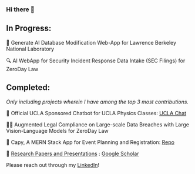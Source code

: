### Hi there 👋

## In Progress:

🤖 Generate AI Database Modification Web-App for Lawrence Berkeley National Laboratory

🔍 AI WebApp for Security Incident Response Data Intake (SEC Filings) for ZeroDay Law

## Completed:
*Only including projects wherein I have among the top 3 most contributions.*

🏫  Official UCLA Sponsored Chatbot for UCLA Physics Classes: [UCLA Chat](https://uclachat.com/home)

🧑‍⚖️ Augmented Legal Compliance on Large-scale Data Breaches with Large Vision-Language Models for ZeroDay Law

📆 Capy, A MERN Stack App for Event Planning and Registration: [Repo](https://github.com/RohanAdwankar/capy)

🔬 [Research Papers and Presentations]([url](https://scholar.google.com/citations?hl=en&user=zHfkhl0AAAAJ)) : [Google Scholar](https://scholar.google.com/citations?hl=en&user=zHfkhl0AAAAJ)

Please reach out through my [LinkedIn](linkedin.com/in/rohanadwankar/)!
